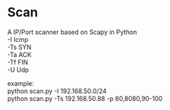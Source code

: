 # Scan
A IP/Port scanner based on Scapy in Python
 <br />
-I Icmp <br />
-Ts SYN <br />
-Ta ACK <br />
-Tf FIN <br />
-U Udp

example: <br />
python scan.py -I 192.168.50.0/24 <br />
python scan.py -Ts 192.168.50.88 -p 80,8080,90-100

